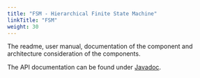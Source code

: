 ```yaml
---
title: "FSM - Hierarchical Finite State Machine"
linkTitle: "FSM"
weight: 30
---
```


The readme, user manual, documentation of the component and architecture consideration of the components.

The API documentation can be found under [Javadoc](/docs/fsm/api-fsm/index.html).

